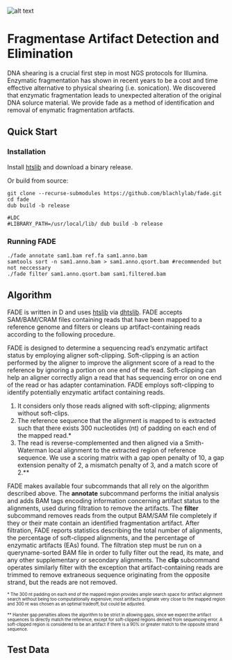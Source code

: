 ![alt text](https://github.com/blachlylab/fade/raw/master/fade_logo/logo.png "FADE")

# **F**ragmentase **A**rtifact **D**etection and **E**limination

DNA shearing is a crucial first step in most NGS protocols for Illumina. Enzymatic fragmentation has shown in recent years to be a cost and time effective alternative to physical shearing (i.e. sonication). We discovered that enzymatic fragmentation leads to unexpected alteration of the original DNA solurce material. We provide fade as a method of identification and removal of enymatic fragmentation artifacts.

## Quick Start

### Installation

Install [htslib](http://www.htslib.org/download/) and download a binary release.

Or build from source:
```
git clone --recurse-submodules https://github.com/blachlylab/fade.git 
cd fade
dub build -b release

#LDC
#LIBRARY_PATH=/usr/local/lib/ dub build -b release
```

### Running FADE
```
./fade annotate sam1.bam ref.fa sam1.anno.bam
samtools sort -n sam1.anno.bam > sam1.anno.qsort.bam #recommended but not neccessary
./fade filter sam1.anno.qsort.bam sam1.filtered.bam
```

## Algorithm
FADE is written in D and uses [htslib](http://www.htslib.org/download/) via [dhtslib](https://github.com/blachlylab/dhtslib.git). FADE accepts SAM/BAM/CRAM files containing reads that have been mapped to a reference genome and filters or cleans up artifact-containing reads according to the following procedure. 

FADE is designed to determine a sequencing read’s enzymatic artifact status by employing aligner soft-clipping. Soft-clipping is an action performed by the aligner to improve the alignment score of a read to the reference by ignoring a portion on one end of the read. Soft-clipping can help an aligner correctly align a read that has sequencing error on one end of the read or has adapter contamination. FADE employs soft-clipping to identify potentially enzymatic artifact containing reads. 
1. It considers only those reads aligned with soft-clipping; alignments without soft-clips. 
2. The reference sequence that the alignment is mapped to is extracted such that there exists 300 nucleotides (nt) of padding on each end of the mapped read.\* 
3. The read is reverse-complemented and then aligned via a Smith-Waterman local alignment to the extracted region of reference sequence. We use a scoring matrix with a gap open penalty of 10, a gap extension penalty of 2, a mismatch penalty of 3, and a match score of 2.\*\* 

FADE makes available four subcommands that all rely on the algorithm described above. The **annotate** subcommand performs the initial analysis and adds BAM tags encoding information concerning artifact status to the alignments, used during filtration to remove the artifacts. The **filter** subcommand removes reads from the output BAM/SAM file completely if they or their mate contain an identified fragmentation artifact. After filtration, FADE reports statistics describing the total number of alignments, the percentage of soft-clipped alignments, and the percentage of enzymatic artifacts (EAs) found. The filtration step must be run on a queryname-sorted BAM file in order to fully filter out the read, its mate, and any other supplementary or secondary alignments. The **clip** subcommand operates similarly filter with the exception that artifact-containing reads are trimmed to remove extraneous sequence originating from the opposite strand, but the reads are not removed.

<sub><sup>\* The 300 nt padding on each end of the mapped region provides ample search space for artifact alignment search without being too computationally expensive; most artifacts originate very close to the mapped region and 300 nt was chosen as an optimal tradeoff, but could be adjusted.</sub></sup>

<sub><sup>\*\* Harsher gap penalties allows the algorithm to be strict in allowing gaps, since we expect the artifact sequences to directly match the reference, except for soft-clipped regions derived from sequencing error. A soft-clipped region is considered to be an artifact if there is a 90% or greater match to the opposite strand sequence. </sub></sup>

## Test Data
